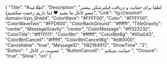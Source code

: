 {
"Title": "#اطلاعیه",
"Description": "لطفا برای حمایت و دریافت فیلترشکن بیشتر عضو کانال ما بشید ❤️ (ما داریم زحمت میکشیم)",
"Link": "tg://resolve?domain=Vpn_Shield",
"ColorWave": "#FFFF00",
"Color": "#FFFF00",
"ColorWaveTwo": "#FFD600",
"ColorBackGround": "#ffffff",
"TitleGravity": "center",
"MessageGravity": "center",
"ColorMessage": "#ff323232",
"ColorTitle": "#ff111111",
"ColorBtn": "#ffffff",
"ColorBtnBg": "#00a043",
"ColorBtnCancell": "#ffffff",
"ColorBtnCancellBg": "#e90000",
"Cancellable": "true",
"MessageID": "082164912",
"ShowTime": "2",
"Button": "   عضویت در کانال  ",
"ButtonCancell": " حمایت نمیکنم ",
"Closure": "true",
"Show": "on"
}
